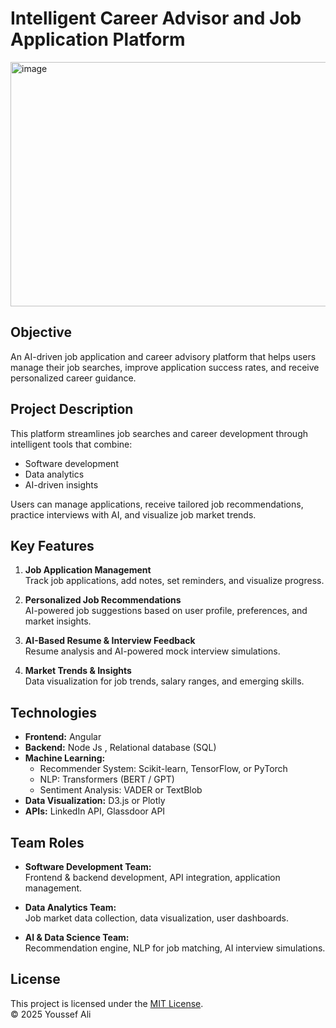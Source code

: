 # Intelligent Career Advisor and Job Application Platform
<img width="1527" height="391" alt="image" src="https://github.com/user-attachments/assets/6d8a1cfe-fdbc-4977-a10a-ca9971b9c5aa" />


## Objective
An AI-driven job application and career advisory platform that helps users manage their job searches, improve application success rates, and receive personalized career guidance.

## Project Description
This platform streamlines job searches and career development through intelligent tools that combine:
- Software development
- Data analytics
- AI-driven insights  

Users can manage applications, receive tailored job recommendations, practice interviews with AI, and visualize job market trends.

## Key Features
1. **Job Application Management**  
   Track job applications, add notes, set reminders, and visualize progress.

2. **Personalized Job Recommendations**  
   AI-powered job suggestions based on user profile, preferences, and market insights.

3. **AI-Based Resume & Interview Feedback**  
   Resume analysis and AI-powered mock interview simulations.

4. **Market Trends & Insights**  
   Data visualization for job trends, salary ranges, and emerging skills.

## Technologies
- **Frontend:** Angular 
- **Backend:** Node Js , Relational database (SQL)  
- **Machine Learning:**  
  - Recommender System: Scikit-learn, TensorFlow, or PyTorch  
  - NLP: Transformers (BERT / GPT)  
  - Sentiment Analysis: VADER or TextBlob  
- **Data Visualization:** D3.js or Plotly  
- **APIs:** LinkedIn API, Glassdoor API  

## Team Roles
- **Software Development Team:**  
  Frontend & backend development, API integration, application management.

- **Data Analytics Team:**  
  Job market data collection, data visualization, user dashboards.

- **AI & Data Science Team:**  
  Recommendation engine, NLP for job matching, AI interview simulations.

## License
This project is licensed under the [MIT License](./LICENSE).  
© 2025 Youssef Ali

